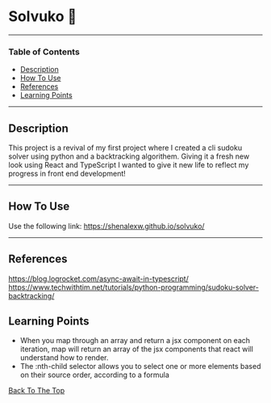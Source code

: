 # Solvuko 🔢

---

### Table of Contents

- [Description](#description)
- [How To Use](#how-to-use)
- [References](#references)
- [Learning Points](#learning-points)

---

## Description

This project is a revival of my first project where I created a cli sudoku solver using python and a backtracking algorithem. Giving it a fresh new look using React and TypeScript I wanted to give it new life to reflect my progress in front end development!

---

## How To Use

Use the following link: https://shenalexw.github.io/solvuko/

---

## References

https://blog.logrocket.com/async-await-in-typescript/
https://www.techwithtim.net/tutorials/python-programming/sudoku-solver-backtracking/

## Learning Points
- When you map through an array and return a jsx component on each iteration, map will return an array of the jsx components that react will understand how to render.
- The :nth-child selector allows you to select one or more elements based on their source order, according to a formula

[Back To The Top](#read-me-template)
